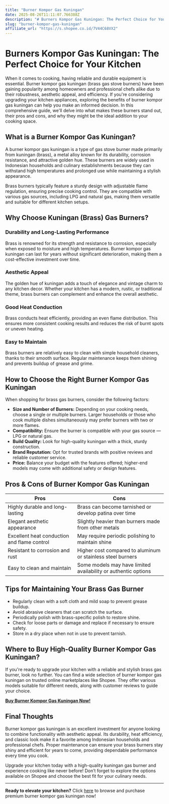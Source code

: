 ```yaml
---
title: "Burner Kompor Gas Kuningan"
date: 2025-08-26T11:11:07.766388Z
description: "# Burners Kompor Gas Kuningan: The Perfect Choice for Your Kitchen..."
slug: "burner-kompor-gas-kuningan"
affiliate_url: "https://s.shopee.co.id/7V44C68VX2"
---
```

# Burners Kompor Gas Kuningan: The Perfect Choice for Your Kitchen

When it comes to cooking, having reliable and durable equipment is essential. Burner kompor gas kuningan (brass gas stove burners) have been gaining popularity among homeowners and professional chefs alike due to their robustness, aesthetic appeal, and efficiency. If you're considering upgrading your kitchen appliances, exploring the benefits of burner kompor gas kuningan can help you make an informed decision. In this comprehensive guide, we'll delve into what makes these burners stand out, their pros and cons, and why they might be the ideal addition to your cooking space.

## What is a Burner Kompor Gas Kuningan?

A burner kompor gas kuningan is a type of gas stove burner made primarily from kuningan (brass), a metal alloy known for its durability, corrosion resistance, and attractive golden hue. These burners are widely used in Indonesian households and culinary establishments because they can withstand high temperatures and prolonged use while maintaining a stylish appearance.

Brass burners typically feature a sturdy design with adjustable flame regulation, ensuring precise cooking control. They are compatible with various gas sources, including LPG and natural gas, making them versatile and suitable for different kitchen setups.

## Why Choose Kuningan (Brass) Gas Burners?

### Durability and Long-Lasting Performance

Brass is renowned for its strength and resistance to corrosion, especially when exposed to moisture and high temperatures. Burner kompor gas kuningan can last for years without significant deterioration, making them a cost-effective investment over time.

### Aesthetic Appeal

The golden hue of kuningan adds a touch of elegance and vintage charm to any kitchen decor. Whether your kitchen has a modern, rustic, or traditional theme, brass burners can complement and enhance the overall aesthetic.

### Good Heat Conduction

Brass conducts heat efficiently, providing an even flame distribution. This ensures more consistent cooking results and reduces the risk of burnt spots or uneven heating.

### Easy to Maintain

 Brass burners are relatively easy to clean with simple household cleaners, thanks to their smooth surface. Regular maintenance keeps them shining and prevents buildup of grease and grime.

## How to Choose the Right Burner Kompor Gas Kuningan

When shopping for brass gas burners, consider the following factors:

- **Size and Number of Burners:** Depending on your cooking needs, choose a single or multiple burners. Larger households or those who cook multiple dishes simultaneously may prefer burners with two or more flames.
- **Compatibility:** Ensure the burner is compatible with your gas source — LPG or natural gas.
- **Build Quality:** Look for high-quality kuningan with a thick, sturdy construction.
- **Brand Reputation:** Opt for trusted brands with positive reviews and reliable customer service.
- **Price:** Balance your budget with the features offered; higher-end models may come with additional safety or design features.

## Pros & Cons of Burner Kompor Gas Kuningan

| Pros                                               | Cons                                                                 |
|----------------------------------------------------|----------------------------------------------------------------------|
| Highly durable and long-lasting                 | Brass can become tarnished or develop patina over time             |
| Elegant aesthetic appearance                     | Slightly heavier than burners made from other metals                |
| Excellent heat conduction and flame control      | May require periodic polishing to maintain shine                   |
| Resistant to corrosion and rust               | Higher cost compared to aluminum or stainless steel burners        |
| Easy to clean and maintain                        | Some models may have limited availability or authentic options   |

## Tips for Maintaining Your Brass Gas Burner

- Regularly clean with a soft cloth and mild soap to prevent grease buildup.
- Avoid abrasive cleaners that can scratch the surface.
- Periodically polish with brass-specific polish to restore shine.
- Check for loose parts or damage and replace if necessary to ensure safety.
- Store in a dry place when not in use to prevent tarnish.

## Where to Buy High-Quality Burner Kompor Gas Kuningan?

If you're ready to upgrade your kitchen with a reliable and stylish brass gas burner, look no further. You can find a wide selection of burner kompor gas kuningan on trusted online marketplaces like Shopee. They offer various models suitable for different needs, along with customer reviews to guide your choice.

**[Buy Burner Kompor Gas Kuningan Now!](https://s.shopee.co.id/7V44C68VX2)**

## Final Thoughts

Burner kompor gas kuningan is an excellent investment for anyone looking to combine functionality with aesthetic appeal. Its durability, heat efficiency, and classic look make it a favorite among Indonesian households and professional chefs. Proper maintenance can ensure your brass burners stay shiny and efficient for years to come, providing dependable performance every time you cook.

Upgrade your kitchen today with a high-quality kuningan gas burner and experience cooking like never before! Don’t forget to explore the options available on Shopee and choose the best fit for your culinary needs.

---

**Ready to elevate your kitchen?** Click [here](https://s.shopee.co.id/7V44C68VX2) to browse and purchase premium burner kompor gas kuningan now!